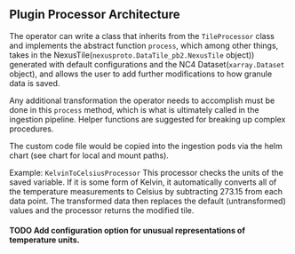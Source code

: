## Plugin Processor Architecture
The operator can write a class that inherits from the `TileProcessor` class and implements the abstract function `process`, which among other things, takes in the NexusTile(`nexusproto.DataTile_pb2.NexusTile` object)) generated with default configurations and the NC4 Dataset(`xarray.Dataset` object), and allows the user to add further modifications to how granule data is saved.  

Any additional transformation the operator needs to accomplish must be done in this `process` method, which is what is ultimately called in the ingestion pipeline.  Helper functions are suggested for breaking up complex procedures.

The custom code file would be copied into the ingestion pods via the helm chart (see chart for local and mount paths).

Example: `KelvinToCelsiusProcessor`
This processor checks the units of the saved variable.  If it is some form of Kelvin, it automatically converts all of the temperature measurements to Celsius by subtracting 273.15 from each data point.  The transformed data then replaces the default (untransformed) values and the processor returns the modified tile.

#### TODO Add configuration option for unusual representations of temperature units.